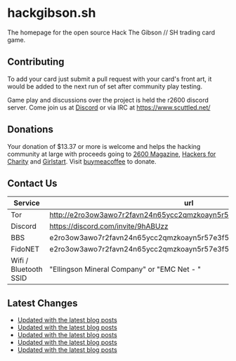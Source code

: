 # hackgibson.sh
The homepage for the open source Hack The Gibson // SH trading card game.


## Contributing

To add your card just submit a pull request with your card's front art, it would be added to the next run of set after community play testing.

Game play and discussions over the project is held the r2600 discord server. Come join us at [Discord](https://discord.com/invite/9hABUzz) or via IRC at https://www.scuttled.net/


## Donations

Your donation of $13.37 or more is welcome and helps the hacking community at large with proceeds going to [2600 Magazine](https://2600.com/), [Hackers for Charity](https://hackersforcharity.org) and [Girlstart](https://girlstart.org).  Visit [buymeacoffee](https://www.buymeacoffee.com/hackgibson.sh) to donate.


## Contact Us

Service | url
-|-
Tor | http://e2ro3ow3awo7r2favn24n65ycc2qmzkoayn5r57e3f56nvjwdcgg32ad.onion
Discord | https://discord.com/invite/9hABUzz
BBS | e2ro3ow3awo7r2favn24n65ycc2qmzkoayn5r57e3f56nvjwdcgg32ad.onion:23
FidoNET | e2ro3ow3awo7r2favn24n65ycc2qmzkoayn5r57e3f56nvjwdcgg32ad.onion:24554
Wifi / Bluetooth SSID | "Ellingson Mineral Company" or "EMC Net - <fidonet address>"

## Latest Changes
<!-- BLOG-POST-LIST:START -->
- [Updated with the latest blog posts](https://github.com/DFW2600/hackgibson.sh/commit/a7b2e11ed55eaf5b3849cda57d5c5123201378d8)
- [Updated with the latest blog posts](https://github.com/DFW2600/hackgibson.sh/commit/3dc0a9c2e5c0bccbd45a2ff10ff3b85cbacab64d)
- [Updated with the latest blog posts](https://github.com/DFW2600/hackgibson.sh/commit/555e4413a6c6420dff4cb480e3da1265b02a8163)
- [Updated with the latest blog posts](https://github.com/DFW2600/hackgibson.sh/commit/e9031a8ae79b693bd806ef291f8e692ab67e952f)
- [Updated with the latest blog posts](https://github.com/DFW2600/hackgibson.sh/commit/96894b0e11590b9bf103e38dcec362692afee4f3)
<!-- BLOG-POST-LIST:END -->
